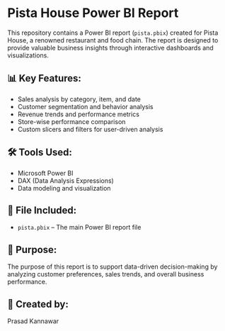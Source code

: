 # Pista House Power BI Report

This repository contains a Power BI report (`pista.pbix`) created for Pista House, a renowned restaurant and food chain. The report is designed to provide valuable business insights through interactive dashboards and visualizations.

## 📊 Key Features:
- Sales analysis by category, item, and date
- Customer segmentation and behavior analysis
- Revenue trends and performance metrics
- Store-wise performance comparison
- Custom slicers and filters for user-driven analysis

## 🛠️ Tools Used:
- Microsoft Power BI
- DAX (Data Analysis Expressions)
- Data modeling and visualization

## 📁 File Included:
- `pista.pbix` – The main Power BI report file

## 📌 Purpose:
The purpose of this report is to support data-driven decision-making by analyzing customer preferences, sales trends, and overall business performance.

## 👤 Created by:
Prasad Kannawar
